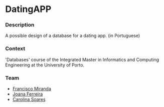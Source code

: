 # DatingAPP

### **Description** 
A possible design of a database for a dating app. (in Portuguese)

### **Context** 
'Databases' course of the Integrated Master in Informatics and Computing Engineering at the University of Porto.

### **Team** 
* [Francisco Miranda](https://github.com/alvarofranciscomiranda "alvarofranciscomiranda")
* [Joana Ferreira](https://github.com/joanaferreira0011 "joanaferreira0011")
* [Carolina Soares](https://github.com/mcarolinaSoares "mcarolinaSoares")
